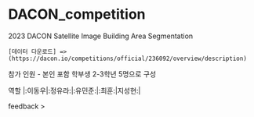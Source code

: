 # DACON_competition
2023 DACON Satellite Image Building Area Segmentation

```
[데이터 다운로드] => (https://dacon.io/competitions/official/236092/overview/description)
```

참가 인원 - 본인 포함 학부생 2-3학년 5명으로 구성

역할 
|:이동우|:정유라:|:유민준:|:최훈:|지성현:|




feedback >
